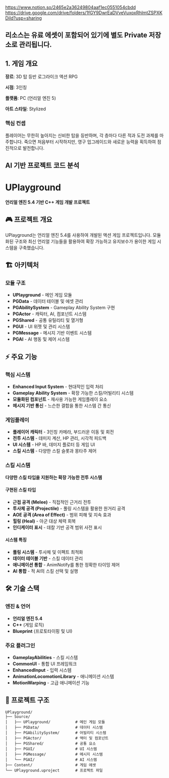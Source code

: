 https://www.notion.so/2465e2a36249804aaf1ec0551054cbdd
https://drive.google.com/drive/folders/1fGY9DwrEaDVveVuxoxRhlmtZSPXKDiId?usp=sharing

## 리소스는 유료 에셋이 포함되어 있기에 별도 Private 저장소로 관리됩니다.

## 1. 게임 개요

**장르**: 3D 탑 등반 로그라이크 액션 RPG

**시점**: 3인칭

**플랫폼**: PC (언리얼 엔진 5)

**아트 스타일**: Stylized

### 핵심 컨셉

플레이어는 무한히 높아지는 신비한 탑을 등반하며, 각 층마다 다른 적과 도전 과제를 마주합니다. 죽으면 처음부터 시작하지만, 영구 업그레이드와 새로운 능력을 획득하여 점진적으로 발전합니다.


## AI 기반 프로젝트 코드 분석
# UPlayground

**언리얼 엔진 5.4 기반 C++ 게임 개발 프로젝트**

## 🎮 프로젝트 개요

UPlayground는 언리얼 엔진 5.4를 사용하여 개발된 액션 게임 프로젝트입니다. 모듈화된 구조와 최신 언리얼 기능들을 활용하여 확장 가능하고 유지보수가 용이한 게임 시스템을 구축했습니다.

## 🏗️ 아키텍처

### 모듈 구조
- **UPlayground** - 메인 게임 모듈
- **PGData** - 데이터 테이블 및 에셋 관리
- **PGAbilitySystem** - Gameplay Ability System 구현
- **PGActor** - 캐릭터, AI, 컴포넌트 시스템
- **PGShared** - 공통 유틸리티 및 열거형
- **PGUI** - UI 위젯 및 관리 시스템
- **PGMessage** - 메시지 기반 이벤트 시스템
- **PGAI** - AI 행동 및 제어 시스템

## ⚡ 주요 기능

### 핵심 시스템
- **Enhanced Input System** - 현대적인 입력 처리
- **Gameplay Ability System** - 확장 가능한 스킬/어빌리티 시스템
- **모듈화된 컴포넌트** - 재사용 가능한 게임플레이 요소
- **메시지 기반 통신** - 느슨한 결합을 통한 시스템 간 통신

### 게임플레이
- **플레이어 캐릭터** - 3인칭 카메라, 부드러운 이동 및 회전
- **전투 시스템** - 데미지 계산, HP 관리, 시각적 피드백
- **UI 시스템** - HP 바, 데미지 플로터 등 게임 UI
- **스킬 시스템** - 다양한 스킬 슬롯과 몽타주 제어

### 스킬 시스템
**다양한 스킬 타입을 지원하는 확장 가능한 전투 시스템**

#### 구현된 스킬 타입
- **근접 공격 (Melee)** - 직접적인 근거리 전투
- **투사체 공격 (Projectile)** - 풀링 시스템을 활용한 원거리 공격
- **AOE 공격 (Area of Effect)** - 범위 피해 및 지속 효과
- **힐링 (Heal)** - 아군 대상 체력 회복
- **인디케이터 표시** - 데칼 기반 공격 범위 사전 표시

#### 시스템 특징
- **풀링 시스템** - 투사체 및 이펙트 최적화
- **데이터 테이블 기반** - 스킬 데이터 관리
- **애니메이션 통합** - AnimNotify를 통한 정확한 타이밍 제어
- **AI 통합** - 적 AI의 스킬 선택 및 실행

## 🛠️ 기술 스택

### 엔진 & 언어
- **언리얼 엔진 5.4**
- **C++** (게임 로직)
- **Blueprint** (프로토타이핑 및 UI)

### 주요 플러그인
- **GameplayAbilities** - 스킬 시스템
- **CommonUI** - 통합 UI 프레임워크
- **EnhancedInput** - 입력 시스템
- **AnimationLocomotionLibrary** - 애니메이션 시스템
- **MotionWarping** - 고급 애니메이션 기능

## 📁 프로젝트 구조

```
UPlayground/
├── Source/
│   ├── UPlayground/           # 메인 게임 모듈
│   ├── PGData/                # 데이터 시스템
│   ├── PGAbilitySystem/       # 어빌리티 시스템
│   ├── PGActor/               # 액터 및 컴포넌트
│   ├── PGShared/              # 공통 요소
│   ├── PGUI/                  # UI 시스템
│   ├── PGMessage/             # 메시지 시스템
│   └── PGAI/                  # AI 시스템
├── Content/                   # 게임 에셋
└── UPlayground.uproject       # 프로젝트 파일
```
